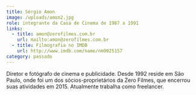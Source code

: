 ```yaml
---
title: Sérgio Amon
image: /uploads/amon2.jpg
role: integrante da Casa de Cinema de 1987 a 1991
links:
  - title: amon@zerofilmes.com.br
    url: mailto:amon@zerofilmes.com.br
  - title: Filmografia no IMDB
    url: http://www.imdb.com/name/nm0025157
category: passado
---
```

Diretor e fotógrafo de cinema e publicidade. Desde 1992 reside em São Paulo, onde foi um dos sócios-proprietários da Zero Filmes, que encerrou suas atividades em 2015. Atualmente trabalha como freelancer.